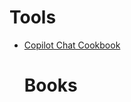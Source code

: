 # Tools
- [Copilot Chat Cookbook](https://docs.github.com/en/copilot/example-prompts-for-github-copilot-chat)

  # Books
  
